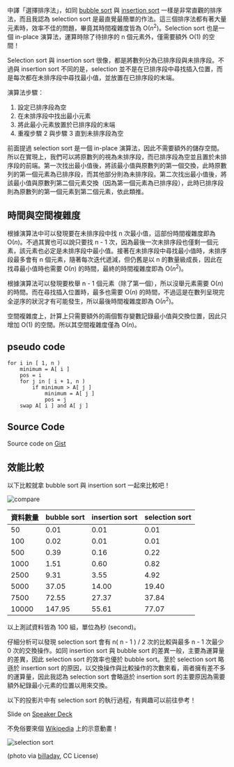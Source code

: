 <!--
[date]: 2013-03-05
[title]: [Algorithm] 淺談 selection sort
[name]: algorithm-about-selection-sort
[tag]: ACM-ICPC, sort | 排序, algorithm | 演算法
[photo]: http://i.minus.com/jbtwu3JugL0Az5.jpg
-->

中譯「選擇排序法」，如同  [bubble sort][1] 與 [insertion sort][2] 一樣是非常直觀的排序法，而且我認為 selection sort 是最直覺最簡單的作法。這三個排序法都有著大量元素時，效率不佳的問題，畢竟其時間複雜度皆為 O(*n*<sup>2</sup>)。Selection sort 也是一個 in-place 演算法，運算時除了待排序的 n 個元素外，僅需要額外 O(1) 的空間！

Selection sort 與 insertion sort 很像，都是將數列分為已排序段與未排序段。不過與 insertion sort 不同的是，selection 並不是在已排序段中尋找插入位置，而是每次都在未排序段中尋找最小值，並放置在已排序段的末端。

演算法步驟：

1. 設定已排序段為空
2. 在未排序段中找出最小元素
3. 將此最小元素放置於已排序段的末端
4. 重複步驟 2 與步驟 3 直到未排序段為空

前面提過 selection sort 是一個 in-place 演算法，因此不需要額外的儲存空間。所以在實現上，我們可以將原數列的視為未排序段，而已排序段為空並且置於未排序段的前端。第一次找出最小值後，將該最小值與原數列的第一個交換，此時原數列的第一個元素為已排序段，而其他部分則為未排序段。第二次找出最小值後，將該最小值與原數列第二個元素交換（因為第一個元素為已排序段），此時已排序段則為原數列的第一個元素到第二個元素，依此類推。

時間與空間複雜度
-------------------

根據演算法中可以發現要在未排序段中找 n 次最小值，這部份時間複雜度即為 O(*n*)。不過其實也可以說只要找 n - 1 次，因為最後一次未排序段也僅剩一個元素，該元素也必定是未排序段中最小值。接著在未排序段中尋找最小值時，未排序段最多會有 n 個元素，隨著每次迭代遞減，但仍舊是以 n 的數量級成長，因此在找尋最小值時也需要 O(*n*) 的時間，最終的時間複雜度即為 O(*n*<sup>2</sup>)。

根據演算法可以發現要枚舉 n - 1 個元素（除了第一個），所以沒舉元素需要 O(*n*) 的時間。而在尋找插入位置時，最多也需要 O(*n*) 的時間，不過這是在數列呈現完全逆序的狀況才有可能發生，所以最後時間複雜度即為 O(*n*<sup>2</sup>)。

空間複雜度上，計算上只需要額外的兩個暫存變數記錄最小值與交換位置，因此只增加 O(1) 的空間。所以其空間複雜度僅為 O(*n*)。

pseudo code
-----------------

	for i in [ 1, n )
		minimum = A[ i ]
		pos = i
		for j in [ i + 1, n )
			if minimum > A[ j ]
				minimum = A[ j ]
				pos = j
		swap A[ i ] and A[ j ]

Source Code
----------------

<script src="https://gist.github.com/KuoE0/5080566.js"></script>

Source code on [Gist][3]

效能比較
----------

以下比較就拿 bubble sort 與 insertion sort 一起來比較吧！

![compare][p1]

資料數量 | bubble sort | insertion sort | selection sort
---|---|---|---
50|0.01|0.01|0.01
100|0.02|0.01|0.01
500|0.39|0.16|0.22
1000|1.51|0.60|0.82
2500|9.31|3.55|4.92
5000|37.05|14.00|19.40
7500|72.55|27.37|37.84
10000|147.95|55.61|77.07

以上測試資料皆為 100 組，單位為秒 (second)。

仔細分析可以發現 selection sort 會有 n( n - 1 ) / 2 次的比較與最多 n - 1 次最少 0 次的交換操作。如同 insertion sort 與 bubble sort 的差異一般，主要為運算量的差異，因此 selection sort 的效率也優於 bubble sort。至於 selection sort 略遜於 insertion sort 的原因，以交換操作與比較操作的次數來看，兩者擁有差不多的運算量，因此我認為 selection sort 會略遜於 insertion sort 的主要原因為需要額外紀錄最小元素的位置以用來交換。

以下的投影片中有 selection sort 的執行過程，有興趣可以前往參考！

<script async class="speakerdeck-embed" data-id="8fb780d067010130c54712313d140c86" data-ratio="1.33333333333333" src="//speakerdeck.com/assets/embed.js"></script>

Slide on [Speaker Deck][4]

不免俗要來個 [Wikipedia][5] 上的示意動畫！

![selection sort][p2]

(photo via [billaday][6], CC License)


[1]: http://kuoe0.ch/2111/algorithm-about-bubble-sort/
[2]: http://kuoe0.ch/2120/algorithm-about-insertion-sort/
[3]: https://gist.github.com/KuoE0/5080566#file-selectionsort-cpp
[4]: https://speakerdeck.com/kuoe0/selection-sort
[5]: http://zh.wikipedia.org/wiki/%E9%80%89%E6%8B%A9%E6%8E%92%E5%BA%8F
[6]: http://www.flickr.com/photos/billselak/4173183227/

[p1]: http://i.minus.com/j0FQ7QEauJtX8.jpg
[p2]: http://upload.wikimedia.org/wikipedia/commons/b/b0/Selection_sort_animation.gif
